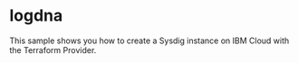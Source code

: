# logdna
This sample shows you how to create a Sysdig instance on IBM Cloud with the Terraform Provider.